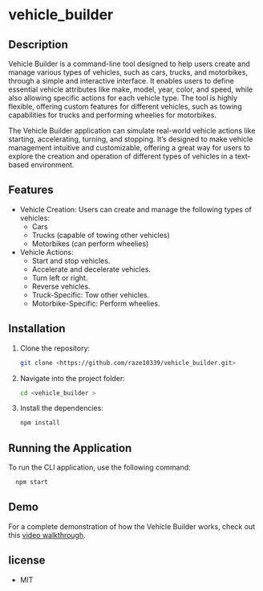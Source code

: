 # vehicle_builder

## Description

Vehicle Builder is a command-line tool designed to help users create and manage various types of vehicles, such as cars, trucks, and motorbikes, through a simple and interactive interface. It enables users to define essential vehicle attributes like make, model, year, color, and speed, while also allowing specific actions for each vehicle type. The tool is highly flexible, offering custom features for different vehicles, such as towing capabilities for trucks and performing wheelies for motorbikes.

The Vehicle Builder application can simulate real-world vehicle actions like starting, accelerating, turning, and stopping. It’s designed to make vehicle management intuitive and customizable, offering a great way for users to explore the creation and operation of different types of vehicles in a text-based environment.

## Features
- Vehicle Creation: Users can create and manage the following types of vehicles:
  - Cars
  - Trucks (capable of towing other vehicles)
  - Motorbikes (can perform wheelies)
- Vehicle Actions:
  - Start and stop vehicles.
  - Accelerate and decelerate vehicles.
  - Turn left or right.
  - Reverse vehicles.
  - Truck-Specific: Tow other vehicles.
  - Motorbike-Specific: Perform wheelies.

## Installation
1. Clone the repository:
    ```bash
    git clone <https://github.com/raze10339/vehicle_builder.git>
    ```
2. Navigate into the project folder:
    ```bash
    cd <vehicle_builder >
    ```
3. Install the dependencies:
    ```bash
    npm install
    ```


## Running the Application
To run the CLI application, use the following command:
```bash
  npm start
  ```


## Demo
For a complete demonstration of how the Vehicle Builder works, check out this [video walkthrough](https://drive.google.com/file/d/1M4dBoNrBt3zJNBV6kcR3B_FHCSCdMQA5/view?usp=drive_link).

## license
  - MIT
